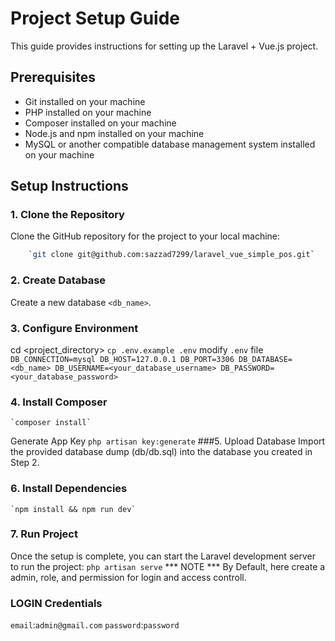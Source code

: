 
# Project Setup Guide

This guide provides instructions for setting up the Laravel + Vue.js project.

## Prerequisites

- Git installed on your machine
- PHP installed on your machine
- Composer installed on your machine
- Node.js and npm installed on your machine
- MySQL or another compatible database management system installed on your machine

## Setup Instructions

### 1. Clone the Repository
Clone the GitHub repository for the project to your local machine:
```bash
    `git clone git@github.com:sazzad7299/laravel_vue_simple_pos.git`
```
### 2. Create Database
Create a new database  `<db_name>`.
### 3. Configure Environment
cd <project_directory>
    `cp .env.example .env`
    modify `.env` file
    `
    DB_CONNECTION=mysql
    DB_HOST=127.0.0.1
    DB_PORT=3306
    DB_DATABASE=<db_name>
    DB_USERNAME=<your_database_username>
    DB_PASSWORD=<your_database_password>
    ` 
### 4. Install Composer
    `composer install`
Generate App Key
    `php artisan key:generate`
###5. Upload Database
Import the provided database dump (db/db.sql) into the database you created in Step 2.
### 6. Install Dependencies
    `npm install && npm run dev`
### 7. Run Project
Once the setup is complete, you can start the Laravel development server to run the project:
    `php artisan serve`
*** NOTE ***
By Default, here create a admin, role, and permission for login and access controll.
### LOGIN Credentials
`email`:`admin@gmail.com`
`password`:`password`
